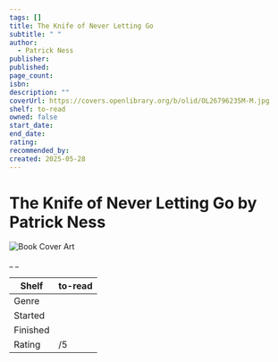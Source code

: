 ```yaml
---
tags: []
title: The Knife of Never Letting Go
subtitle: " "
author:
  - Patrick Ness
publisher: 
published: 
page_count: 
isbn: 
description: ""
coverUrl: https://covers.openlibrary.org/b/olid/OL26796235M-M.jpg
shelf: to-read
owned: false
start_date: 
end_date: 
rating: 
recommended_by: 
created: 2025-05-28
---
```


# The Knife of Never Letting Go by Patrick Ness

![Book Cover Art](https://covers.openlibrary.org/b/olid/OL26796235M-M.jpg)

_ _

| Shelf | to-read |
| --- | --- |
| Genre |  |
| Started |  |
| Finished |  |
| Rating | /5 |

